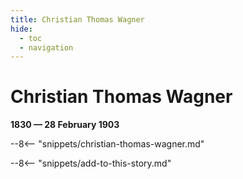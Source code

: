 ```yaml
---
title: Christian Thomas Wagner
hide:
  - toc
  - navigation 
---
```


# Christian Thomas Wagner

**1830 — 28 February 1903**

--8<-- "snippets/christian-thomas-wagner.md"

--8<-- "snippets/add-to-this-story.md"